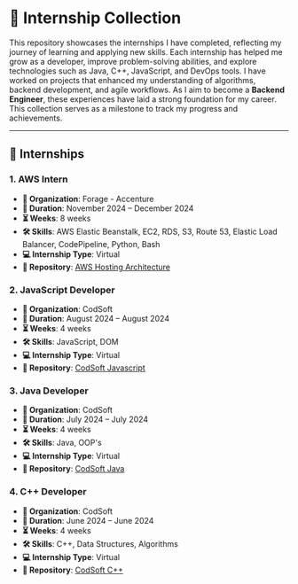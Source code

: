 # 🚀 Internship Collection

This repository showcases the internships I have completed, reflecting my journey of learning and applying new skills. Each internship has helped me grow as a developer, improve problem-solving abilities, and explore technologies such as Java, C++, JavaScript, and DevOps tools. I have worked on projects that enhanced my understanding of algorithms, backend development, and agile workflows. As I aim to become a **Backend Engineer**, these experiences have laid a strong foundation for my career. This collection serves as a milestone to track my progress and achievements.

---

## 💼 Internships

### 1. **AWS Intern**  
- **🏢 Organization**: Forage - Accenture  
- **📅 Duration**: November 2024 – December 2024  
- **⏳ Weeks**: 8 weeks  
- **🛠 Skills**: AWS Elastic Beanstalk, EC2, RDS, S3, Route 53, Elastic Load Balancer, CodePipeline, Python, Bash  
- **💻 Internship Type**: Virtual  
- **🔗 Repository**: [AWS Hosting Architecture](https://github.com/Vasu10134/AWS-hosting-architecture)

### 2. **JavaScript Developer**  
- **🏢 Organization**: CodSoft  
- **📅 Duration**: August 2024 – August 2024  
- **⏳ Weeks**: 4 weeks  
- **🛠 Skills**: JavaScript, DOM
- **💻 Internship Type**: Virtual  
- **🔗 Repository**: [CodSoft Javascript](https://github.com/Vasu10134/codsoft-javascript)

### 3. **Java Developer**  
- **🏢 Organization**: CodSoft  
- **📅 Duration**: July 2024 – July 2024  
- **⏳ Weeks**: 4 weeks  
- **🛠 Skills**: Java, OOP's  
- **💻 Internship Type**: Virtual  
- **🔗 Repository**: [CodSoft Java](https://github.com/Vasu10134/codsoft-java)

### 4. **C++ Developer**  
- **🏢 Organization**: CodSoft  
- **📅 Duration**: June 2024 – June 2024  
- **⏳ Weeks**: 4 weeks  
- **🛠 Skills**: C++, Data Structures, Algorithms  
- **💻 Internship Type**: Virtual  
- **🔗 Repository**: [CodSoft C++](https://github.com/Vasu10134/codsoft-cpp)

